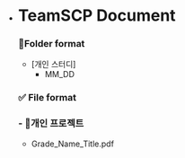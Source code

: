 - # TeamSCP Document


  ### 📁Folder format

  - [개인 스터디]
      - MM_DD
  ### ✅ File format

  ### - 📕개인 프로젝트
   - Grade_Name_Title.pdf 
